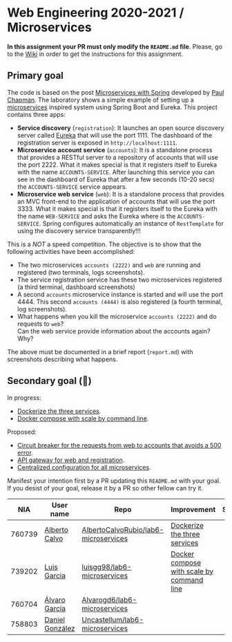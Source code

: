 # Web Engineering 2020-2021 / Microservices

**In this assignment your PR must only modify the `README.md` file**.
Please, go to the [Wiki](https://github.com/UNIZAR-30246-WebEngineering/lab6-microservices/wiki) in order to get the instructions for this assignment.

## Primary goal

The code is based on the post [Microservices with Spring](https://spring.io/blog/2015/07/14/microservices-with-spring) developed by [Paul Chapman](https://spring.io/team/pchapman).
The laboratory shows a simple example of setting up a [microservices](http://martinfowler.com/articles/microservices.html) inspired system using Spring Boot and Eureka.
This project contains three apps:

* **Service discovery** (`registration`):
  It launches an open source  discovery server called [Eureka](https://github.com/Netflix/eureka) that will use the port 1111.
  The dashboard of the registration server is exposed in `http://localhost:1111`.
* **Microservice account service** (`accounts`):
  It is a standalone process that provides a RESTful server to a repository of accounts that will use the port 2222.
  What it makes special is that it registers itself to Eureka with the name `ACCOUNTS-SERVICE`.
  After launching this service you can see in the dashboard of Eureka that after a few seconds (10-20 secs) the `ACCOUNTS-SERVICE` service appears.
* **Microservice web service** (`web`):
  It is a standalone process that provides an MVC front-end to the application of accounts that will use the port 3333.
  What it makes special is that it registers itself to the Eureka with the name `WEB-SERVICE` and asks the Eureka where is the `ACCOUNTS-SERVICE`.
  Spring configures automatically an instance of `RestTemplate` for using the discovery service transparently!!!

This is a *NOT* a speed competition. The objective is to show that the following activities have been accomplished:

* The two microservices `accounts (2222)` and `web` are running and registered (two terminals, logs screenshots).
* The service registration service has these two microservices registered (a third terminal, dashboard screenshots)
* A second `accounts` microservice instance is started and will use the port 4444. This second `accounts (4444)` is also registered (a fourth terminal, log screenshots).
* What happens when you kill the microservice `accounts (2222)` and do requests to `web`?  
  Can the web service provide information about the accounts again? Why?

The above must be documented in a brief report (`report.md`) with screenshots describing what happens.

## Secondary goal (:gift:)

In progress:

* [Dockerize the three services](https://spring.io/guides/topicals/spring-boot-docker).
* [Docker compose with scale by command line](https://thepracticaldeveloper.com/dockerize-spring-boot/).

Proposed:

* [Circuit breaker for the requests from web to accounts that avoids a 500 error](https://spring.io/guides/gs/circuit-breaker/).
* [API gateway for web and registration](https://spring.io/guides/gs/routing-and-filtering/).
* [Centralized configuration for all microservices](https://spring.io/guides/gs/routing-and-filtering/).

Manifest your intention first by a PR updating this `README.md` with your goal.
If you desist of your goal, release it by a PR so other fellow can try it.

|NIA    | User name | Repo | Improvement | Score  
|-------|-----------|------|-------------|--------
| 760739 | [Alberto Calvo](https://github.com/AlbertoCalvoRubio) | [AlbertoCalvoRubio/lab6-microservices](https://github.com/AlbertoCalvoRubio/lab6-microservices/tree/test) | [Dockerize the three services](https://spring.io/guides/topicals/spring-boot-docker) | 
| 739202 | [Luis Garcia](https://github.com/luisgg98) | [luisgg98/lab6-microservices](https://github.com/luisgg98/lab6-microservices/tree/test) | [Docker compose with scale by command line](https://thepracticaldeveloper.com/dockerize-spring-boot/) |
| 760704 |[Álvaro García](https://github.com/Alvarogd6)|[Alvarogd6/lab6-microservices](https://github.com/Alvarogd6/lab6-microservices/tree/test)| |
| 758803 | [Daniel González](https://github.com/Uncastellum) | [Uncastellum/lab6-microservices](https://github.com/Uncastellum/lab6-microservices/tree/test) |    |    | 
